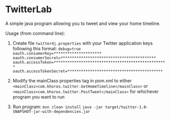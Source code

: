 # TwitterLab

A simple java program allowing you to tweet and view your home timeline.

Usage (from command line):
1) Create file `twitter4j.properties` with your Twitter application keys following this format:
`debug=true
oauth.consumerKey=*********************
oauth.consumerSecret=******************************************
oauth.accessToken=**************************************************
oauth.accessTokenSecret=******************************************`

2) Modify the mainClass properties tag in pom.xml to either `<mainClass>com.khoros.twitter.GetHomeTimeline</mainClass>` or `<mainClass>com.khoros.twitter.PostTweet</mainClass>` for whichever program you want to run

3) Run program: `mvn clean install` `java -jar target/twitter-1.0-SNAPSHOT-jar-with-dependencies.jar`

